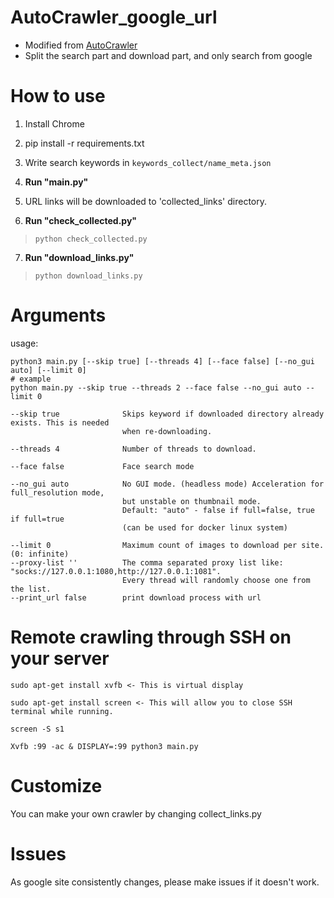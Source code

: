 # AutoCrawler_google_url

- Modified from [AutoCrawler](https://github.com/YoongiKim/AutoCrawler)
- Split the search part and download part, and only search from google

# How to use

1. Install Chrome

2. pip install -r requirements.txt

3. Write search keywords in `keywords_collect/name_meta.json`

4. **Run "main.py"**

5. URL links will be downloaded to 'collected_links' directory.

6. **Run "check_collected.py"**
  > `python check_collected.py`

7. **Run "download_links.py"**
  > `python download_links.py`

# Arguments
usage:
```
python3 main.py [--skip true] [--threads 4] [--face false] [--no_gui auto] [--limit 0]
# example
python main.py --skip true --threads 2 --face false --no_gui auto --limit 0
```

```
--skip true              Skips keyword if downloaded directory already exists. This is needed
                         when re-downloading.

--threads 4              Number of threads to download.

--face false             Face search mode

--no_gui auto            No GUI mode. (headless mode) Acceleration for full_resolution mode,
                         but unstable on thumbnail mode.
                         Default: "auto" - false if full=false, true if full=true
                         (can be used for docker linux system)
                   
--limit 0                Maximum count of images to download per site. (0: infinite)
--proxy-list ''          The comma separated proxy list like: "socks://127.0.0.1:1080,http://127.0.0.1:1081".
                         Every thread will randomly choose one from the list.
--print_url false        print download process with url      
```

# Remote crawling through SSH on your server

```
sudo apt-get install xvfb <- This is virtual display

sudo apt-get install screen <- This will allow you to close SSH terminal while running.

screen -S s1

Xvfb :99 -ac & DISPLAY=:99 python3 main.py
```

# Customize

You can make your own crawler by changing collect_links.py

# Issues

As google site consistently changes, please make issues if it doesn't work.
